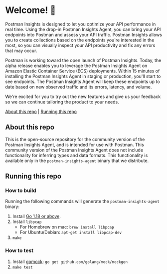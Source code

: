 # Welcome! 👋

Postman Insights is designed to let you optimize your API performance in real
time. Using the drop-in Postman Insights Agent, you can bring your API
endpoints into Postman and assess your API traffic. Postman Insights allows you
to create collections based on the endpoints you're interested in the most, so
you can visually inspect your API productivity and fix any errors that may
occur.

Postman is working toward the open launch of Postman Insights. Today, the alpha
release enables you to leverage the Postman Insights Agent on Amazon Elastic
Container Service (ECS) deployments. Within 15 minutes of installing the
Postman Insights Agent in staging or production, you'll start to see endpoints.
The Postman Insights Agent will keep these endpoints up to date based on new
observed traffic and its errors, latency, and volume.

We're excited for you to try out the new features and give us your feedback so
we can continue tailoring the product to your needs.

  [About this repo](#about-this-repo)
| [Running this repo](#running-this-repo)

## About this repo
This is the open-source repository for the community version of the Postman
Insights Agent, and is intended for use with Postman. This community version of
the Postman Insights Agent does not include functionality for inferring types
and data formats. This functionality is available only in the
`postman-insights-agent` binary that we distribute.

## Running this repo

### How to build
Running the following commands will generate the `postman-insights-agent`
binary:
1. Install [Go 1.18 or above](https://golang.org/doc/install).
2. Install `libpcap`
    - For Homebrew on mac: `brew install libpcap`
    - For Ubuntu/Debian: `apt-get install libpcap-dev`
3. `make`


### How to test

1. Install [gomock](https://github.com/golang/mock): `go get github.com/golang/mock/mockgen`
2. `make test`
